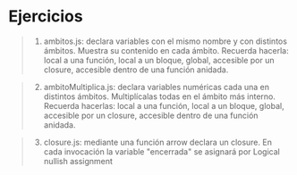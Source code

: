 # Ejercicios

> 1. ambitos.js: declara variables con el mismo nombre y  con distintos ámbitos. Muestra su contenido en cada ámbito. Recuerda hacerla: local a una función, local a un bloque, global, accesible por un closure, accesible dentro de una función anidada.

> 2. ambitoMultiplica.js: declara variables numéricas cada una en distintos ámbitos. Multiplícalas todas en el ámbito más interno. Recuerda hacerlas: local a una función, local a un bloque, global, accesible por un closure, accesible dentro de una función anidada.

> 3. closure.js: mediante una función arrow declara un closure. En cada invocación la variable "encerrada" se asignará por Logical nullish assignment